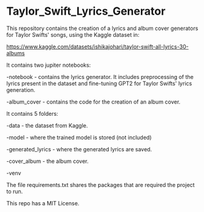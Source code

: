 # Taylor_Swift_Lyrics_Generator

This repository contains the creation of a lyrics and album cover generators for Taylor Swifts' songs, using the Kaggle dataset in: 

https://www.kaggle.com/datasets/ishikajohari/taylor-swift-all-lyrics-30-albums


It contains two jupiter notebooks:

-notebook - contains the lyrics generator. It includes preprocessing of the lyrics present in the dataset and fine-tuning GPT2 for Taylor Swifts' lyrics generation.

-album_cover - contains the code for the creation of an album cover. 


It contains 5 folders:

-data - the dataset from Kaggle.

-model - where the trained model is stored (not included)

-generated_lyrics - where the generated lyrics are saved.

-cover_album - the album cover.

-venv


The file requirements.txt shares the packages that are required the project to run.


This repo has a MIT License.
